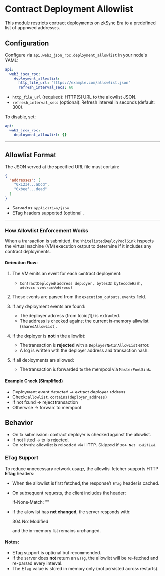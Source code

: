 # Contract Deployment Allowlist

This module restricts contract deployments on zkSync Era to a predefined list of approved addresses.

## Configuration

Configure via `api.web3_json_rpc.deployment_allowlist` in your node's YAML:

```YAML
api:
  web3_json_rpc:
    deployment_allowlist:
      http_file_url: "https://example.com/allowlist.json"
      refresh_interval_secs: 60
```

- `http_file_url` (required): HTTP(S) URL to the allowlist JSON.
- `refresh_interval_secs` (optional): Refresh interval in seconds (default: 300).

To disable, set:

```YAML
api:
  web3_json_rpc:
    deployment_allowlist: {}
```

---

## Allowlist Format

The JSON served at the specified URL file must contain:

```JSON
{
  "addresses": [
    "0x1234...abcd",
    "0xbeef...dead"
  ]
}
```

- Served as `application/json`.
- ETag headers supported (optional).

---

### How Allowlist Enforcement Works

When a transaction is submitted, the `WhitelistedDeployPoolSink` inspects the virtual machine (VM) execution output to
determine if it includes any contract deployments.

#### Detection Flow:

1. The VM emits an event for each contract deployment:

   - `ContractDeployed(address deployer, bytes32 bytecodeHash, address contractAddress)`

2. These events are parsed from the `execution_outputs.events` field.

3. If any deployment events are found:

   - The deployer address (from topic[1]) is extracted.
   - The address is checked against the current in-memory allowlist (`SharedAllowList`).

4. If the deployer is **not** in the allowlist:

   - The transaction is **rejected** with a `DeployerNotInAllowList` error.
   - A log is written with the deployer address and transaction hash.

5. If all deployments are allowed:
   - The transaction is forwarded to the mempool via `MasterPoolSink`.

#### Example Check (Simplified)

- Deployment event detected → extract deployer address
- Check: `allowlist.contains(deployer_address)`
- If not found → reject transaction
- Otherwise → forward to mempool

## Behavior

- On tx submission: contract deployer is checked against the allowlist.
- If not listed → tx is rejected.
- On refresh: allowlist is reloaded via HTTP. Skipped if `304 Not Modified`.

### ETag Support

To reduce unnecessary network usage, the allowlist fetcher supports HTTP **ETag** headers:

- When the allowlist is first fetched, the response’s `ETag` header is cached.
- On subsequent requests, the client includes the header:

  If-None-Match: "<etag-value>"

- If the allowlist has **not changed**, the server responds with:

  304 Not Modified

  and the in-memory list remains unchanged.

#### Notes:

- ETag support is optional but recommended.
- If the server does **not** return an `ETag`, the allowlist will be re-fetched and re-parsed every interval.
- The ETag value is stored in memory only (not persisted across restarts).
